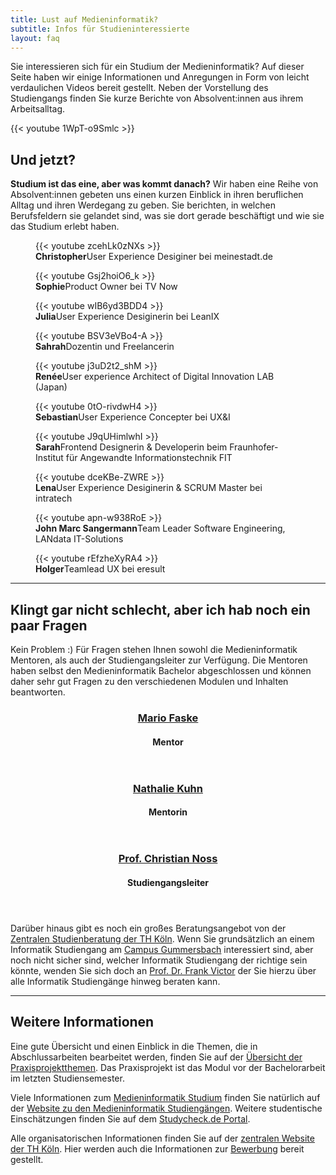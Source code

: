 ```yaml
---
title: Lust auf Medieninformatik?
subtitle: Infos für Studieninteressierte
layout: faq
---
```




<div class="m-mi-herotext">
	<p>Sie interessieren sich für ein Studium der Medieninformatik? Auf dieser Seite haben wir einige Informationen und Anregungen in Form von leicht verdaulichen Videos bereit gestellt. Neben der Vorstellung des Studiengangs finden Sie kurze Berichte von Absolvent:innen aus ihrem Arbeitsalltag.
  </p>
</div>

<!--div class="has-seperator has-seperator--lila">
  <div class="m-mi-avatar m-mi-avatar--inline" style="background-image:url(/img/mentoren/mario-faske.jpg)"></div>
  <div class="m-mi-avatar m-mi-avatar--inline" style="background-image:url(/img/mentoren/nathalie-kuhn.jpg)"></div>
  <p>

  Im Rahmen der Studienorientierungswochen stehen wir <strong>am 25. Januar 2021</strong> von <strong>16.00 bis 17.00 Uhr</strong> für eine <strong>Online-Frage-Antwort Runde</strong> bereit.

  Hier ist der <a href="https://th-koeln.zoom.us/j/2898308876">Link zur Zoom Session</a>. Der Kenncode ist *4711*
  </p>
</div-->

<div class="has-seperator">{{< youtube 1WpT-o9Smlc >}}</div>

## Und jetzt?



<div class="has-extra-foot-space  is-full-width">
  <div class="video-overview has-extra-foot-space">
    <div>

**Studium ist das eine, aber was kommt danach?** Wir haben eine Reihe von Absolvent:innen gebeten uns einen kurzen Einblick in ihren beruflichen Alltag und ihren Werdegang zu geben. Sie berichten, in welchen Berufsfeldern sie gelandet sind, was sie dort gerade beschäftigt und wie sie das Studium erlebt haben. 
    </div>
    <figure class="m-mi-video-teaser">
      {{< youtube zcehLk0zNXs >}}
      <figcaption class="m-mi-video-teaser__footer"><strong>Christopher</strong>User Experience Desiginer bei meinestadt.de</figcaption>
    </figure>
    <figure class="m-mi-video-teaser">
      {{< youtube Gsj2hoiO6_k >}}
      <figcaption class="m-mi-video-teaser__footer"><strong>Sophie</strong>Product Owner bei TV Now</figcaption>
    </figure>
    <figure class="m-mi-video-teaser">
      {{< youtube wIB6yd3BDD4 >}}
      <figcaption class="m-mi-video-teaser__footer"><strong>Julia</strong>User Experience Desiginerin bei LeanIX</figcaption>
    </figure>
    <figure class="m-mi-video-teaser">
      {{< youtube BSV3eVBo4-A >}}
      <figcaption class="m-mi-video-teaser__footer"><strong>Sahrah</strong>Dozentin und Freelancerin</figcaption>
    </figure>
    <figure class="m-mi-video-teaser">
      {{< youtube j3uD2t2_shM >}}
      <figcaption class="m-mi-video-teaser__footer"><strong>Renée</strong>User experience Architect of Digital Innovation LAB (Japan)</figcaption>
    </figure>
    <figure class="m-mi-video-teaser">
      {{< youtube 0tO-rivdwH4 >}}
      <figcaption class="m-mi-video-teaser__footer"><strong>Sebastian</strong>User Experience Concepter bei UX&I</figcaption>
    </figure>
    <figure class="m-mi-video-teaser">
      {{< youtube J9qUHimlwhI >}}
      <figcaption class="m-mi-video-teaser__footer"><strong>Sarah</strong>Frontend Designerin & Developerin beim Fraunhofer-Institut für Angewandte Informationstechnik FIT</figcaption>
    </figure>
    <figure class="m-mi-video-teaser">
      {{< youtube dceKBe-ZWRE >}}
      <figcaption class="m-mi-video-teaser__footer"><strong>Lena</strong>User Experience Desiginerin & SCRUM Master bei intratech</figcaption>
    </figure>
    <figure class="m-mi-video-teaser">
      {{< youtube apn-w938RoE >}}
      <figcaption class="m-mi-video-teaser__footer"><strong>John Marc Sangermann</strong>Team Leader Software Engineering, LANdata IT-Solutions</figcaption>
    </figure>
    <figure class="m-mi-video-teaser">
      {{< youtube rEfzheXyRA4 >}}
      <figcaption class="m-mi-video-teaser__footer"><strong>Holger</strong>Teamlead UX bei eresult</figcaption>
    </figure>
  </div>

  <hr class="has-seperator has-seperator--dotted has-seperator--lila">

</div>



## Klingt gar nicht schlecht, aber ich hab noch ein paar Fragen

Kein Problem :) Für Fragen stehen Ihnen sowohl die Medieninformatik Mentoren, als auch der Studiengangsleiter zur Verfügung. Die Mentoren haben selbst den Medieninformatik Bachelor abgeschlossen und können daher sehr gut Fragen zu den verschiedenen Modulen und Inhalten beantworten. 



<div class="mi-grid mi-grid--3-cols has-extra-head-space">
  <div class="m-mi-avatar-mit-text">
    <div class="m-mi-avatar" style="background-image:url(/img/mentoren/mario-faske.jpg)"></div>
    <header class="m-mi-avatar-mit-text__text">
      <h3 class="m-mi-avatar-mit-text__title"><a href="https://www.th-koeln.de/personen/mario.faske/">Mario Faske</a></h3>
      <h4 class="m-mi-avatar-mit-text__subtitle">Mentor</h4>
    </header>
  </div>

  <div class="m-mi-avatar-mit-text">
    <div class="m-mi-avatar" style="background-image:url(/img/mentoren/nathalie-kuhn.jpg)"></div>
    <header class="m-mi-avatar-mit-text__text">
      <h3 class="m-mi-avatar-mit-text__title"><a href="https://www.th-koeln.de/personen/nathalie_michelle_severine.kuhn/">Nathalie Kuhn</a></h3>
      <h4 class="m-mi-avatar-mit-text__subtitle">Mentorin</h4>
    </header>
  </div>

  <div class="m-mi-avatar-mit-text">
    <div class="m-mi-avatar" style="background-image:url(/img/professoren/noss.png)"></div>
    <header class="m-mi-avatar-mit-text__text">
      <h3 class="m-mi-avatar-mit-text__title"><a href="https://www.th-koeln.de/personen/christian.noss/">Prof. Christian Noss</a></h3>
      <h4 class="m-mi-avatar-mit-text__subtitle">Studiengangsleiter</h4>
    </header>
  </div>

</div>

Darüber hinaus gibt es noch ein großes Beratungsangebot von der [Zentralen Studienberatung der TH Köln](https://www.th-koeln.de/studium/beratung_165.php). Wenn Sie grundsätzlich an einem Informatik Studiengang am [Campus Gummersbach](https://www.th-koeln.de/informatik-und-ingenieurwissenschaften/) interessiert sind, aber noch nicht sicher sind, welcher Informatik Studiengang der richtige sein könnte, wenden Sie sich doch an [Prof. Dr. Frank Victor](https://www.th-koeln.de/personen/frank.victor/) der Sie hierzu über alle Informatik Studiengänge hinweg beraten kann.

<hr class="has-seperator has-extra-head-space has-seperator--dotted has-seperator--lila">

<div class="has-extra-foot-space">

## Weitere Informationen

Eine gute Übersicht und einen Einblick in die Themen, die in Abschlussarbeiten bearbeitet werden, finden Sie auf der [Übersicht der Praxisprojektthemen](https://th-koeln.github.io/mi-bachelor-praxisprojektseminar/alle-abschlussvortraege/). Das Praxisprojekt ist das Modul vor der Bachelorarbeit im letzten Studiensemester.

Viele Informationen zum [Medieninformatik Studium](https://www.medieninformatik.th-koeln.de/study/) finden Sie natürlich auf der [Website zu den Medieninformatik Studiengängen](https://www.medieninformatik.th-koeln.de/). Weitere studentische Einschätzungen finden Sie auf dem [Studycheck.de Portal](https://www.studycheck.de/studium/medieninformatik/th-koeln-2052). 

Alle organisatorischen Informationen finden Sie auf der [zentralen Website der TH Köln](https://www.th-koeln.de/studium/medieninformatik-bachelor_2379.php). Hier werden auch die Informationen zur [Bewerbung](https://www.th-koeln.de/studium/medieninformatik-bachelor--bewerbung_3962.php) bereit gestellt.
</div>
